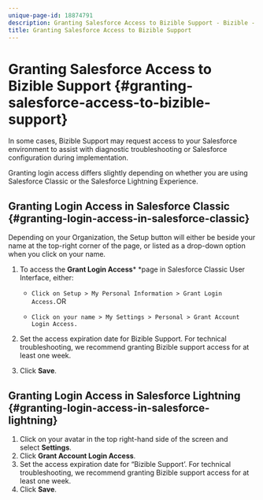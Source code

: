 ```yaml
---
unique-page-id: 18874791
description: Granting Salesforce Access to Bizible Support - Bizible - Product Documentation
title: Granting Salesforce Access to Bizible Support
---
```


# Granting Salesforce Access to Bizible Support {#granting-salesforce-access-to-bizible-support}

In some cases, Bizible Support may request access to your Salesforce environment to assist with diagnostic troubleshooting or Salesforce configuration during implementation.

Granting login access differs slightly depending on whether you are using Salesforce Classic or the Salesforce Lightning Experience.

## Granting Login Access in&nbsp;Salesforce Classic {#granting-login-access-in-salesforce-classic}

Depending on your Organization, the&nbsp;Setup&nbsp;button will either be beside your name at the top-right corner of the page, or listed as a drop-down option when you click on your name.

1. To access the **Grant Login Access***&nbsp;*page in&nbsp;Salesforce Classic User Interface, either:

    * `Click on Setup > My Personal Information > Grant Login Access.`OR
    
    * `Click on your name > My Settings > Personal > Grant Account Login Access.`

1. Set the access expiration date for Bizible Support. For technical troubleshooting, we recommend granting Bizible support access for at least one week.&nbsp;
1. Click **Save**.

## Granting Login Access in Salesforce Lightning {#granting-login-access-in-salesforce-lightning}

1. Click on your avatar in the top right-hand side of the screen and select&nbsp;**Settings**.
1. Click **Grant Account Login Access**.
1. Set the access expiration date for “Bizible Support’. For technical troubleshooting, we recommend granting Bizible support access for at least one week.&nbsp;
1. Click **Save**.


